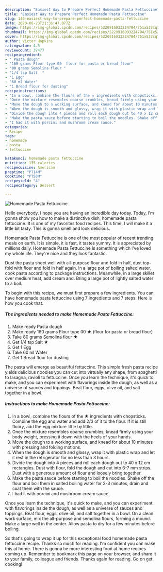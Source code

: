 ```yaml
---
description: "Easiest Way to Prepare Perfect Homemade Pasta Fettuccine"
title: "Easiest Way to Prepare Perfect Homemade Pasta Fettuccine"
slug: 146-easiest-way-to-prepare-perfect-homemade-pasta-fettuccine
date: 2020-06-23T21:36:47.877Z
image: https://img-global.cpcdn.com/recipes/5220916033224704/751x532cq70/homemade-pasta-fettuccine-recipe-main-photo.jpg
thumbnail: https://img-global.cpcdn.com/recipes/5220916033224704/751x532cq70/homemade-pasta-fettuccine-recipe-main-photo.jpg
cover: https://img-global.cpcdn.com/recipes/5220916033224704/751x532cq70/homemade-pasta-fettuccine-recipe-main-photo.jpg
author: Victor Hopkins
ratingvalue: 4.5
reviewcount: 37477
recipeingredient:
- " Pasta dough"
- "160 grams Flour type 00  flour for pasta or bread flour"
- "80 grams Semolina flour "
- "1/4 tsp Salt  "
- "1 Egg"
- "60 ml Water"
- "1 Bread flour for dusting"
recipeinstructions:
- "In a bowl, combine the flours of the ★ ingredients with chopsticks. Combine the egg and water and add 2/3 of it to the flour. If it is still floury, add the egg mixture little by little."
- "Once the mixture resembles coarse crumbles, knead firmly using your body weight, pressing it down with the heels of your hands."
- "Move the dough to a working surface, and knead for about 10 minutes with pressing and folding motions."
- "When the dough is smooth and glossy, wrap it with plastic wrap and let it rest in the refrigerator for no less than 3 hours."
- "Divide the dough into 4 pieces and roll each dough out to 40 x 12 cm rectangles. Dust with flour, fold the dough and cut into 6-7 mm strips.  Dust with a generous amount of flour and loosely bring together."
- "Make the pasta sauce before starting to boil the noodles. Shake off the flour and boil them in salted boiling water for 2-3 minutes, drain and coat them with the sauce."
- "I had it with porcini and mushroom cream sauce."
categories:
- Recipe
tags:
- homemade
- pasta
- fettuccine

katakunci: homemade pasta fettuccine 
nutrition: 135 calories
recipecuisine: American
preptime: "PT14M"
cooktime: "PT50M"
recipeyield: "4"
recipecategory: Dessert

---
```



![Homemade Pasta Fettuccine](https://img-global.cpcdn.com/recipes/5220916033224704/751x532cq70/homemade-pasta-fettuccine-recipe-main-photo.jpg)

Hello everybody, I hope you are having an incredible day today. Today, I'm gonna show you how to make a distinctive dish, homemade pasta fettuccine. It is one of my favorites food recipes. This time, I will make it a little bit tasty. This is gonna smell and look delicious.

Homemade Pasta Fettuccine is one of the most popular of recent trending meals on earth. It is simple, it is fast, it tastes yummy. It is appreciated by millions daily. Homemade Pasta Fettuccine is something which I've loved my whole life. They're nice and they look fantastic.

Dust the pasta sheet well with all-purpose flour and fold in half, dust top-fold with flour and fold in half again. In a large pot of boiling salted water, cook pasta according to package instructions. Meanwhile, in a large skillet over medium heat, add cream and. Bring a large pot of lightly salted water to a boil.


To begin with this recipe, we must first prepare a few ingredients. You can have homemade pasta fettuccine using 7 ingredients and 7 steps. Here is how you cook that.

<!--inarticleads1-->

##### The ingredients needed to make Homemade Pasta Fettuccine:

1. Make ready  Pasta dough
1. Make ready 160 grams Flour type 00 ★ (flour for pasta or bread flour)
1. Take 80 grams Semolina flour ★
1. Get 1/4 tsp Salt  ★
1. Get 1 Egg
1. Take 60 ml Water
1. Get 1 Bread flour for dusting


The pasta will emerge as beautiful fettuccine. This simple fresh pasta recipe yields delicious noodles you can cut into virtually any shape, from spaghetti to lasagna, ravioli to fettuccine. Once you learn the technique, it&#39;s quick to make, and you can experiment with flavorings inside the dough, as well as a universe of sauces and toppings. Beat flour, eggs, olive oil, and salt together in a bowl. 

<!--inarticleads2-->

##### Instructions to make Homemade Pasta Fettuccine:

1. In a bowl, combine the flours of the ★ ingredients with chopsticks. Combine the egg and water and add 2/3 of it to the flour. If it is still floury, add the egg mixture little by little.
1. Once the mixture resembles coarse crumbles, knead firmly using your body weight, pressing it down with the heels of your hands.
1. Move the dough to a working surface, and knead for about 10 minutes with pressing and folding motions.
1. When the dough is smooth and glossy, wrap it with plastic wrap and let it rest in the refrigerator for no less than 3 hours.
1. Divide the dough into 4 pieces and roll each dough out to 40 x 12 cm rectangles. Dust with flour, fold the dough and cut into 6-7 mm strips.  Dust with a generous amount of flour and loosely bring together.
1. Make the pasta sauce before starting to boil the noodles. Shake off the flour and boil them in salted boiling water for 2-3 minutes, drain and coat them with the sauce.
1. I had it with porcini and mushroom cream sauce.


Once you learn the technique, it&#39;s quick to make, and you can experiment with flavorings inside the dough, as well as a universe of sauces and toppings. Beat flour, eggs, olive oil, and salt together in a bowl. On a clean work surface, mix the all-purpose and semolina flours, forming a mound. Make a large well in the center. Allow pasta to dry for a few minutes before boiling. 

So that's going to wrap it up for this exceptional food homemade pasta fettuccine recipe. Thanks so much for reading. I'm confident you can make this at home. There is gonna be more interesting food at home recipes coming up. Remember to bookmark this page on your browser, and share it to your family, colleague and friends. Thanks again for reading. Go on get cooking!
